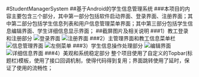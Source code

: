 #StudentManagerSystem
##基于Android的学生信息管理系统
###本项目的内容主要包含三个部分，其中第一部分包括软件启动界面、登录界面、注册界面；其中第二部分包括学生信息列表和用户信息管理菜单界面；其中第三部分包括学生信息编辑界面、学生详细信息显示界面；
##截屏图片及相关说明
###1）教工登录和注册部分
![登录界面](https://github.com/achuan301/StudentManagerSystem/blob/master/raw/master/screenshots/login.png) ![注册界面](https://github.com/achuan301/StudentManagerSystem/blob/master/raw/master/screenshots/register.png)
###2）主管理界面和教工信息菜单栏
![信息管理界面](https://github.com/achuan301/StudentManagerSystem/blob/master/raw/master/screenshots/manager-message.png)
![左侧菜单](https://github.com/achuan301/StudentManagerSystem/blob/master/raw/master/screenshots/left-menu.png)
###3）学生信息操作处理部分
![编辑界面](https://github.com/achuan301/StudentManagerSystem/blob/master/raw/master/screenshots/add-message.png)
![详细信息界面](https://github.com/achuan301/StudentManagerSystem/blob/master/raw/master/screenshots/show-message.png)
###4）美观和系统稳定部分
整个项目使用了自定义的Topbar(标题栏)模板，使用了接口回调机制，使得代码得到复用；界面跳转使用了延时，保证了使用的流畅性；






 
